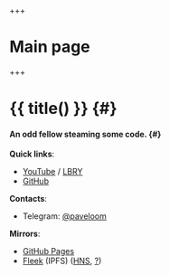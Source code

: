 +++
# Main page
+++

# {{ title() }} {#}
#### An odd fellow steaming some code. {#}

**Quick links**:
- [YouTube](https://youtube.com/Paveloom) / [LBRY](https://odysee.com/@paveloom:e)
- [GitHub](https://github.com/Paveloom)


**Contacts**:
- Telegram: [@paveloom](https://t.me/paveloom)

**Mirrors**:
- [GitHub Pages](https://paveloom.github.io/)
- [Fleek](https://paveloom.on.fleek.co/) (IPFS) ([HNS](http://home.paveloom/), [?](https://learn.namebase.io/starting-from-zero/how-to-access-handshake-sites))
